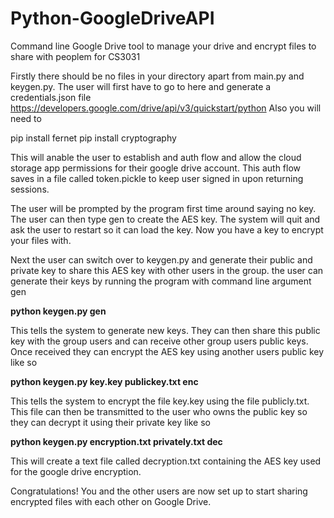 # Python-GoogleDriveAPI
Command line Google Drive tool to manage your drive and encrypt files to share with peoplem for CS3031

Firstly there should be no files in your directory apart from main.py and keygen.py. The user will first have to go to here and generate a credentials.json file 
https://developers.google.com/drive/api/v3/quickstart/python
Also you will need to

pip install fernet
pip install cryptography

This will anable the user to establish and auth flow and allow the cloud storage app permissions for their google drive account. This auth flow saves in a file called token.pickle to keep user signed in upon returning sessions. 

The user will be prompted by the program first time around saying no key. The user can then type gen to create the AES key. The system will quit and ask the user to restart so it can load the key. Now you have a key to encrypt your files with. 

Next the user can switch over to keygen.py and generate their public and private key to share this AES key with other users in the group. the user can generate their keys by running the program with command line argument gen

**python keygen.py gen**

This tells the system to generate new keys. They can then share this public key with the group users and  can receive other group users public keys. Once received they can encrypt the AES key using another users public key like so

**python keygen.py key.key publickey.txt enc**

This tells the system to encrypt the file key.key using the file publicly.txt. This file can then be transmitted to the user who owns the public key so they can decrypt it using their private key like so

**python keygen.py encryption.txt privately.txt dec**

This will create a text file called decryption.txt containing the AES key used for the google drive encryption. 

Congratulations! You and the other users are now set up to start sharing encrypted files with each other on Google Drive.
